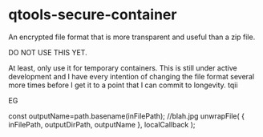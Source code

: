 qtools-secure-container
===============

An encrypted file format that is more transparent and useful than a zip file.

DO NOT USE THIS YET.

At least, only use it for temporary containers. This is still under active
development and I have every intention of changing the file format several
more times before I get it to a point that I can commit to longevity. tqii


EG

const outputName=path.basename(inFilePath); //blah.jpg
unwrapFile(
	{ inFilePath, outputDirPath, outputName },
	localCallback
);